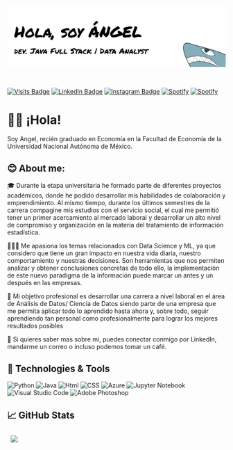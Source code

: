 <p align="center">
  <img src="Hero.jpg">
</p>

<br>

[![Visits Badge](https://img.shields.io/badge/Profile%20Visitors-172B4D?style=for-the-badge&logo=Opsgenie&logoColor=white)](#)
[![LinkedIn Badge](https://img.shields.io/badge/LinkedIn-0077B5?style=for-the-badge&logo=linkedin&logoColor=white)](https://www.linkedin.com/in/angel-lopez-hz/)
[![Instagram Badge](https://img.shields.io/badge/Instagram-E4405F?style=for-the-badge&logo=instagram&logoColor=white)](https://www.instagram.com/angelusnovux/)
[![Spotify](https://img.shields.io/badge/Spotify-1ED760?&style=for-the-badge&logo=spotify&logoColor=white)](https://open.spotify.com/user/terricola01)
[![Spotify](https://img.shields.io/badge/Codepen-000000?style=for-the-badge&logo=codepen&logoColor=white)](https://codepen.io/angelusnovuz)



# ✌🏻 ¡Hola!
Soy Angel, recién graduado en Economía en la Facultad de Economía de la Universidad Nacional Autónoma de México.



## 😊 About me:
🎓 Durante la etapa universitaria he formado parte de diferentes proyectos académicos, donde he podido desarrollar mis habilidades de colaboración y emprendimiento. Al mismo tiempo, durante los últimos semestres de la carrera compagine mis estudios con el servicio social, el cual me permitió tener un primer acercamiento al mercado laboral y desarrollar un alto nivel de compromiso y organización en la materia del tratamiento de información estadística.

👨🏻‍💻 Me apasiona los temas relacionados con Data Science y ML, ya que considero que tiene un gran impacto en nuestra vida diaria, nuestro comportamiento y nuestras decisiones. Son herramientas que nos permiten analizar y obtener conclusiones concretas de todo ello, la implementación de este nuevo paradigma de la información puede marcar un antes y un después en las empresas.

🎯 Mi objetivo profesional es desarrollar una carrera a nivel laboral en el área de Análisis de Datos/ Ciencia de Datos siendo parte de una empresa que me permita aplicar todo lo aprendido hasta ahora y, sobre todo, seguir aprendiendo tan personal como profesionalmente para lograr los mejores resultados posibles

👥 Si quieres saber mas sobre mi, puedes conectar conmigo por LinkedIn, mandarme un correo o incluso podemos tomar un café.

## 🔧 Technologies & Tools
![Python](https://img.shields.io/badge/Python-FFD43B?style=for-the-badge&logo=python&logoColor=blue)
![Java](https://img.shields.io/badge/Java-ED8B00?style=for-the-badge&logo=java&logoColor=white)
![Html](https://img.shields.io/badge/HTML5-E34F26?style=for-the-badge&logo=html5&logoColor=white)
![CSS](https://img.shields.io/badge/CSS3-1572B6?style=for-the-badge&logo=css3&logoColor=white)
![Azure](https://img.shields.io/badge/Azure_Functions-0062AD?style=for-the-badge&logo=azure-functions&logoColor=white)
![Jupyter Notebook](https://img.shields.io/badge/Jupyter-F37626.svg?&style=for-the-badge&logo=Jupyter&logoColor=white)
![Visual Studio Code](https://img.shields.io/badge/Visual_Studio_Code-0078D4?style=for-the-badge&logo=visual%20studio%20code&logoColor=white)
![Adobe Photoshop](https://img.shields.io/badge/Adobe%20Photoshop-31A8FF?style=for-the-badge&logo=Adobe%20Photoshop&logoColor=black)



## 📈 GitHub Stats
<!-- GitHub Stats by github-readme-stats.vercel.app -->
<img align="top" style="margin:0.5rem" src="https://github-readme-stats.vercel.app/api/top-langs/?username=angelusnovuz&layout"/>

